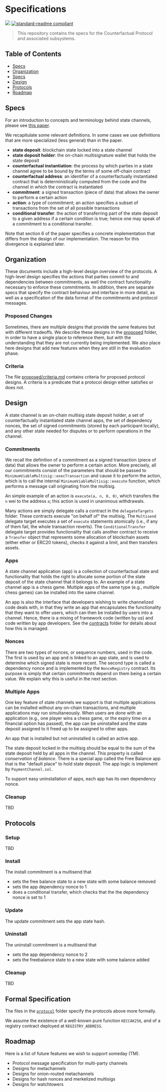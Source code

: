 # Specifications

[![](https://img.shields.io/badge/made%20by-L4-black.svg?style=flat-square)](http://l4v.io)
[![standard-readme compliant](https://img.shields.io/badge/standard--readme-OK-green.svg?style=flat-square)](https://github.com/RichardLitt/standard-readme)

> This repository contains the specs for the Counterfactual Protocol and associated subsystems.

## Table of Contents

- [Specs](#specs)
- [Organization](#organization)
- [Specs](#specs)
- [Design](#design)
- [Protocols](#protocols)
- [Roadmap](#roadmap)

## Specs

For an introduction to concepts and terminology behind state channels, please see [this paper](https://counterfactual.com/statechannels).

We recapitulate some relevant definitions. In some cases we use definitions that are more specialized (less general) than in the paper.

- **state deposit**: blockchain state locked into a state channel
- **state deposit holder**: the on-chain multisignature wallet that holds the state deposit
- **counterfactual instantiation**: the process by which parties in a state channel agree to be bound by the terms of some off-chain contract
- **counterfactual address**: an identifier of a counterfactually instantiated contract that is deterministically computed from the code and the channel in which the contract is instantiated
- **commitment**: a signed transaction (piece of data) that allows the owner to perform a certain action
- **action**: a type of commitment; an action specifies a subset of transactions from the set of all possible transactions
- **conditional transfer**: the action of transferring part of the state deposit to a given address if a certain condition is true; hence one may speak of a commitment to a conditional transfer.

Note that section 6 of the paper specifies a concrete implementation that differs from the design of our implementation. The reason for this divergence is explained later.

## Organization

These documents include a high-level design overview of the protocols. A high-level design specifies the actions that parties commit to and dependencies between commitments, as well the contract functionality necessary to enforce these commitments. In addition, there are separate specs that specify the contract behaviour and interface in more detail, as well as a specification of the data format of the commitments and protocol messages.

### Proposed Changes

Sometimes, there are multiple designs that provide the same features but with different tradeoffs. We describe these designs in the [proposed](proposed) folder, in order to have a single place to reference them, but with the understanding that they are not currently being implemented. We also place here designs that add new features when they are still in the evaluation phase.

### Criteria

The file [proposed/criteria.md](proposed/criteria.md) contains criteria for proposed protocol designs. A criteria is a predicate that a protocol design either satisfies or does not.

## Design

A state channel is an on-chain multisig state deposit holder, a set of counterfactually instantiated state channel apps, the set of dependency nonces, the set of signed commitments (stored by each participant locally), and any other state needed for disputes or to perform operations in the channel.

### Commitments 

We recall the definition of a commitment as a signed transaction (piece of data) that allows the owner to perform a certain action. More precisely, all our commitments consist of the parameters that should be passed to `MinimumViableMultisig::execTransaction` and cause it to perform the action, which is to call the internal `MinimumViableMultisig::execute` function, which performs a message call originating from the multisig.

An simple example of an action is `execute(a, n, 0, 0)`, which transfers the `n` wei to the address `a`; this action is used in unanimous withdrawals.

Many actions are simply delegate calls a contract in the `delegateTargets` folder. These contracts execute "on behalf of" the multisig. The `Multisend` delegate target executes a set of `execute` statements atomically (i.e., if any of them fail, the whole transaction reverts). The `ConditionalTransfer` delegate target provides functionality that calls another contract to receive a `Transfer` object that represents some allocation of blockchain assets (either ether or ERC20 tokens), checks it against a limit, and then transfers assets.

### Apps

A state channel application (app) is a collection of counterfactual state and functionality that holds the right to allocate some portion of the state deposit of the state channel that it belongs to. An example of a state channel app is a chess game. Multiple apps of the same type (e.g., multiple chess games) can be installed into the same channel.

An app is also the interface that developers wishing to write channelized code deals with, in that they write an app that encapsulates the functionality that they want to offer users, which can then be installed by users into a channel. Hence, there is a mixing of framework code (written by us) and code written by app developers. See the [contracts](contracts/README.md) folder for details about how this is managed.

### Nonces

There are two types of nonces, or sequence numbers, used in the code. The first is used by an app and is linked to an app state, and is used to determine which signed state is more recent. The second type is called a dependency nonce and is implemented by the `NonceRegistry` contract. Its purpose is simply that certain commitments depend on them being a certain value. We explain why this is useful in the next section.

### Multiple Apps

One key feature of state channels we support is that multiple applications can be installed without any on-chain transactions, and multiple applications may run simultaneously. When users are done with an application (e.g., one player wins a chess game, or the expiry time on a financial option has passed), the app can be uninstalled and the state deposit assigned to it freed up to be assigned to other apps.

An app that is installed but not uninstalled is called an active app.

The state deposit locked in the multisig should be equal to the sum of the state deposit held by all apps in the channel. This property is called *conservation of balance*. There is a special app called the Free Balance app that is the "default place" to hold state deposit. The app logic is implement by `PaymentChannel.sol`.

To support easy uninstallation of apps, each app has its own dependency nonce.

### Cleanup

TBD

## Protocols

### Setup

TBD

### Install

The install commitment is a multisend that

- sets the free balance state to a new state with some balance removed
- sets the app dependency nonce to 1
- does a conditional transfer, which checks that the the dependency nonce is set to 1

### Update

The update commitment sets the app state hash.

### Uninstall

The uninstall commitment is a multisend that

- sets the app dependency nonce to 2
- sets the freebalance state to a new state with some balance added

### Cleanup

TBD

## Formal Specification

The files in the [`protocol`](protocol) folder specify the protocols above more formally.

We assume the existence of a well-known pure function `KECCAK256`, and of a registry contract deployed at `REGISTRY_ADDRESS`.

## Roadmap

Here is a list of future features we wish to support someday (TM).

- Protocol message specification for multi-party channels
- Designs for metachannels
- Designs for onion-routed metachannels
- Designs for hash nonces and merkelized multisigs
- Designs for watchtowers
